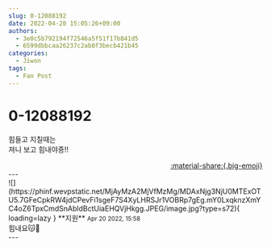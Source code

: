 ```yaml
---
slug: 0-12088192
date: 2022-04-20 15:05:26+09:00
authors:
  - 3e0c5b792194f72546a5f51f17b841d5
  - 6599dbbcaa26237c2ab0f3becb421b45
categories:
  - Jiwon
tags:
  - Fan Post
---
```


# 0-12088192

<div class="post-container" markdown="1">
<div class="content-container md-sidebar__scrollwrap" markdown="1">

힘들고 지칠때는 <br>져니 보고 힘내야죵!!

</div>
</div>

<div style="text-align: right;" markdown="1">
<a href="https://weverse.io/fromis9/fanpost/0-12088192" style="text-align: right;">:material-share:{.big-emoji}</a>
</div>
---

<div class="comments-container md-sidebar__scrollwrap" markdown="1">
<div class="comment" markdown="1">
<div class='id-container' markdown="1">
![](https://phinf.wevpstatic.net/MjAyMzA2MjVfMzMg/MDAxNjg3NjU0MTExOTU5.7GFeCpkRW4jdCPevFi1sgeF7S4XyLHRSJr1VOBRp7gEg.mY0LxqknzXmYC4oZ6TpxCmdSnAbldBctUiaEHQVjHkgg.JPEG/image.jpg?type=s72){ loading=lazy }
**<span class="artist">지원</span>** <small>Apr 20 2022, 15:58</small><br>
</div>
<div class='comment-body' markdown="1">
힘내요😽🫶
</div>
</div>
</div>
---
